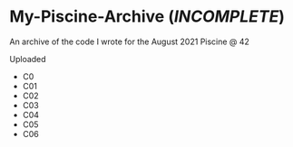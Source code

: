 # My-Piscine-Archive (*INCOMPLETE*)
An archive of the code I wrote for the August 2021 Piscine @ 42

Uploaded 
* C0
* C01
* C02
* C03
* C04
* C05
* C06
